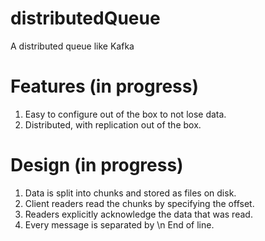 # distributedQueue
A distributed queue like Kafka

# Features (in progress)

1. Easy to configure out of the box to not lose data. 
2. Distributed, with replication out of the box. 


# Design (in progress)

1. Data is split into chunks and stored as files on disk. 
2. Client readers read the chunks by specifying the offset. 
3. Readers explicitly acknowledge the data that was read. 
4. Every message is separated by \n End of line. 




